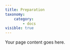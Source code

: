 ```yaml
---
title: Preparation
taxonomy:
    category:
        - docs
visible: true
---
```


Your page content goes here.